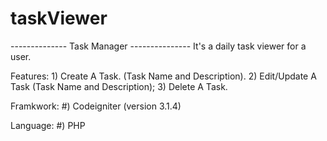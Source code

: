 # taskViewer

-------------- Task Manager ---------------
It's a daily task viewer for a user.

Features:
	1) Create A Task. (Task Name and Description).
	2) Edit/Update A Task (Task Name and Description);
	3) Delete A Task.

Framkwork:
	#) Codeigniter (version 3.1.4)

Language:
	#) PHP